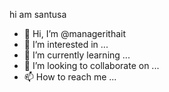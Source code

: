 hi am santusa
- 👋 Hi, I’m @managerithait
- 👀 I’m interested in ...
- 🌱 I’m currently learning ...
- 💞️ I’m looking to collaborate on ...
- 📫 How to reach me ...

<!---
managerithait/managerithait is a ✨ special ✨ repository because its `README.md` (this file) appears on your GitHub profile.
You can click the Preview link to take a look at your changes.
--->
